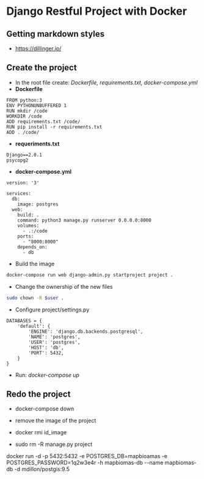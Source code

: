 # Django Restful Project with Docker

## Getting markdown styles
- https://dillinger.io/

## Create the project
- In the root file create: *Dockerfile, requirements.txt, docker-compose.yml*
- **Dockerfile**
```
FROM python:3
ENV PYTHONUNBUFFERED 1
RUN mkdir /code
WORKDIR /code
ADD requirements.txt /code/
RUN pip install -r requirements.txt
ADD . /code/
```
- **requeriments.txt**
```
Django==2.0.1
psycopg2
```
- **docker-compose.yml**
```
version: '3'

services:
  db:
    image: postgres
  web:
    build: .
    command: python3 manage.py runserver 0.0.0.0:8000
    volumes:
      - .:/code
    ports:
      - "8000:8000"
    depends_on:
      - db
```
* Build the image
```sh
docker-compose run web django-admin.py startproject project .
```

* Change the ownership of the new files
```sh
sudo chown -R $user .
```

* Configure project/settings.py
```
DATABASES = {
    'default': {
        'ENGINE': 'django.db.backends.postgresql',
        'NAME': 'postgres',
        'USER': 'postgres',
        'HOST': 'db',
        'PORT': 5432,
    }
}
```

* Run: *docker-compose up*

## Redo the project

- docker-compose down

- remove the image of the project

- docker rmi id_image

- sudo rm -R manage.py project

docker run -d -p 5432:5432 -e POSTGRES_DB=mapbioamas -e POSTGRES_PASSWORD=1q2w3e4r -h mapbiomas-db --name mapbiomas-db -d mdillon/postgis:9.5